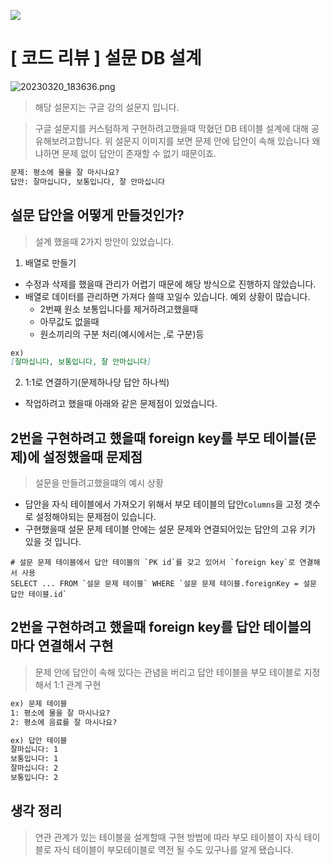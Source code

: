 ![](https://lime-demo.s3.amazonaws.com/posts/1678636171376_32305_27384_5151.jpg)

# [ 코드 리뷰 ] 설문 DB 설계
![20230320_183636.png](https://lime-demo.s3.amazonaws.com/posts/1679305019020_20230320_183636.png)
> 해당 설문지는 구글 강의 설문지 입니다.

> 구글 설문지를 커스텀하게 구현하려고했을때 막혔던 DB 테이블 설계에 대해 공유해보려고합니다. 
> 위 설문지 이미지를 보면 문제 안에 답안이 속해 있습니다 왜냐하면 문제 없이 답안이 존재할 수 없기 때문이죠.
```markdown
문제: 평소에 물을 잘 마시나요?
답안: 잘마십니다, 보통입니다, 잘 안마십니다
```

## 설문 답안을 어떻게 만들것인가?
> 설계 했을때 2가지 방안이 있었습니다.
1. 배열로 만들기
- 수정과 삭제를 했을때 관리가 어렵기 때문에 해당 방식으로 진행하지 않았습니다.
- 배열로 데이터를 관리하면 가져다 쓸때 꼬일수 있습니다. 예외 상황이 많습니다.
  - 2번째 원소 보통입니다를 제거하려고했을때
  - 아무값도 없을때
  - 원소끼리의 구분 처리(예시에서는 ,로 구분)등
```markdown
ex) 
[잘마십니다, 보통입니다, 잘 안마십니다]
```

2. 1:1로 연결하기(문제하나당 답안 하나씩)
- 작업하려고 했을때 아래와 같은 문제점이 있었습니다.

## 2번을 구현하려고 했을때 foreign key를 부모 테이블(문제)에 설정했을때 문제점
> 설문을 만들려고했을떄의 예시 상황
- 답안을 자식 테이블에서 가져오기 위해서 부모 테이블의 답안`Columns`을 고정 갯수로 설정해야되는 문제점이 있습니다.
- 구현했을때 설문 문제 테이블 안에는 설문 문제와 연결되어있는 답안의 고유 키가 있을 것 입니다.
```mysql
# 설문 문제 테이블에서 답안 테이블의 `PK id`를 갖고 있어서 `foreign key`로 연결해서 사용
SELECT ... FROM `설문 문제 테이블` WHERE `설문 문제 테이블.foreignKey = 설문 답안 테이블.id`
```

## 2번을 구현하려고 했을때 foreign key를 답안 테이블의 마다 연결해서 구현
> 문제 안에 답안이 속해 있다는 관념을 버리고 답안 테이블을 부모 테이블로 지정해서 1:1 관계 구현
```markdown
ex) 문제 테이블
1: 평소에 물을 잘 마시나요?
2: 평소에 음료를 잘 마시나요?

ex) 답안 테이블
잘마십니다: 1
보통입니다: 1
잘마십니다: 2
보통입니다: 2
```

## 생각 정리
> 연관 관계가 있는 테이블을 설계할때 구현 방법에 따라 부모 테이블이 자식 테이블로 자식 테이블이 부모테이블로 역전 될 수도 있구나를 알게 됐습니다.